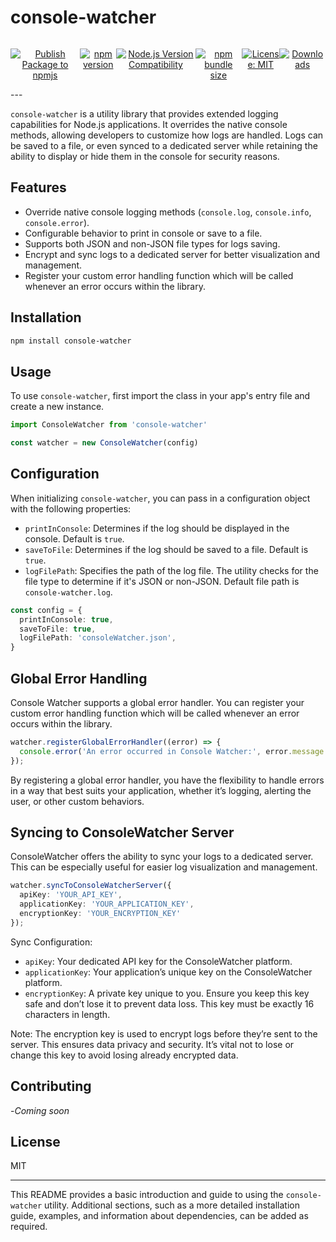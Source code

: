 # console-watcher

<div align="center" style="display: flex; flex-direction: row; flex-wrap: nowrap; justify-content: space-between;">

[![Publish Package to npmjs](https://github.com/francosion042/console-watcher/actions/workflows/npm-publish.yml/badge.svg)](https://github.com/francosion042/console-watcher/actions/workflows/npm-publish.yml)

[![npm version](https://img.shields.io/npm/v/console-watcher.svg?style=flat-square)](https://www.npmjs.org/package/console-watcher)

[![Node.js Version Compatibility](https://img.shields.io/node/v/console-watcher)](https://www.npmjs.org/package/console-watcher)

[![npm bundle size](https://img.shields.io/bundlephobia/minzip/console-watcher?style=flat-square)](https://bundlephobia.com/package/console-watcher@latest)

[![License: MIT](https://img.shields.io/badge/License-MIT-yellow.svg)](https://opensource.org/licenses/MIT)

[![Downloads](https://img.shields.io/npm/dm/console-watcher.svg)](https://www.npmjs.com/package/console-watcher)

</div>
---

`console-watcher` is a utility library that provides extended logging capabilities for Node.js applications. It overrides the native console methods, allowing developers to customize how logs are handled. Logs can be saved to a file, or even synced to a dedicated server while retaining the ability to display or hide them in the console for security reasons.

## Features

- Override native console logging methods (`console.log`, `console.info`, `console.error`).
- Configurable behavior to print in console or save to a file.
- Supports both JSON and non-JSON file types for logs saving.
- Encrypt and sync logs to a dedicated server for better visualization and management.
- Register your custom error handling function which will be called whenever an error occurs within the library.

## Installation

```bash
npm install console-watcher
```

## Usage

To use `console-watcher`, first import the class in your app's entry file and create a new instance.

```typescript
import ConsoleWatcher from 'console-watcher'

const watcher = new ConsoleWatcher(config)
```

## Configuration

When initializing `console-watcher`, you can pass in a configuration object with the following properties:

- `printInConsole`: Determines if the log should be displayed in the console. Default is `true`.
- `saveToFile`: Determines if the log should be saved to a file. Default is `true`.
- `logFilePath`: Specifies the path of the log file. The utility checks for the file type to determine if it's JSON or non-JSON. Default file path is `console-watcher.log`.

```typescript
const config = {
  printInConsole: true,
  saveToFile: true,
  logFilePath: 'consoleWatcher.json',
}
```

## Global Error Handling

Console Watcher supports a global error handler. You can register your custom error handling function which will be called whenever an error occurs within the library.

```typescript
watcher.registerGlobalErrorHandler((error) => {
  console.error('An error occurred in Console Watcher:', error.message ?? error?.response?.statusText ?? 'Unknown');
});
```

By registering a global error handler, you have the flexibility to handle errors in a way that best suits your application, whether it’s logging, alerting the user, or other custom behaviors.

## Syncing to ConsoleWatcher Server

ConsoleWatcher offers the ability to sync your logs to a dedicated server. This can be especially useful for easier log visualization and management.

```typescript
watcher.syncToConsoleWatcherServer({
  apiKey: 'YOUR_API_KEY',
  applicationKey: 'YOUR_APPLICATION_KEY',
  encryptionKey: 'YOUR_ENCRYPTION_KEY'
});
```

Sync Configuration:

- `apiKey`: Your dedicated API key for the ConsoleWatcher platform.
- `applicationKey`: Your application’s unique key on the ConsoleWatcher platform.
- `encryptionKey`: A private key unique to you. Ensure you keep this key safe and don’t lose it to prevent data loss. This key must be exactly 16 characters in length.

Note: The encryption key is used to encrypt logs before they’re sent to the server. This ensures data privacy and security. It’s vital not to lose or change this key to avoid losing already encrypted data.

## Contributing

-_Coming soon_

## License

MIT

---

This README provides a basic introduction and guide to using the `console-watcher` utility. Additional sections, such as a more detailed installation guide, examples, and information about dependencies, can be added as required.
